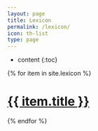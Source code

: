 ```yaml
---
layout: page
title: Lexicon
permalink: /lexicon/
icon: th-list
type: page
---
```

* content
{:toc}

{% for item in site.lexicon %}
  <div class="lexicon">
    <h1><a href="{{ item.url }}">{{ item.title }}</a></h1>
  </div>
{% endfor %}
